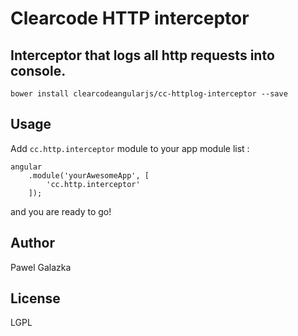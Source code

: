 Clearcode HTTP interceptor
=========

Interceptor that logs all http requests into console.
--------------
``` bower install clearcodeangularjs/cc-httplog-interceptor --save ```


Usage
------

Add ``` cc.http.interceptor ``` module to your app module list :


```
angular
    .module('yourAwesomeApp', [
        'cc.http.interceptor'
    ]);
```
and you are ready to go!


Author
------

Pawel Galazka


License
----

LGPL

